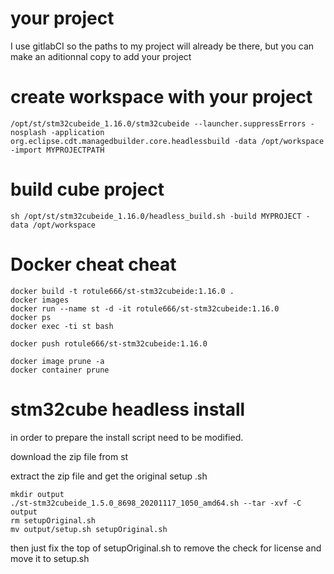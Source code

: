 
# your project

I use gitlabCI so the paths to my project will already be there, but you can make an aditionnal copy to add your project

# create workspace with your project

```
/opt/st/stm32cubeide_1.16.0/stm32cubeide --launcher.suppressErrors -nosplash -application org.eclipse.cdt.managedbuilder.core.headlessbuild -data /opt/workspace -import MYPROJECTPATH
```

# build cube project
```
sh /opt/st/stm32cubeide_1.16.0/headless_build.sh -build MYPROJECT -data /opt/workspace
```
# Docker cheat cheat

```
docker build -t rotule666/st-stm32cubeide:1.16.0 .
docker images
docker run --name st -d -it rotule666/st-stm32cubeide:1.16.0
docker ps
docker exec -ti st bash

docker push rotule666/st-stm32cubeide:1.16.0

docker image prune -a
docker container prune
```

# stm32cube headless install

in order to prepare the install script need to be modified.

download the zip file from st

extract the zip file and get the original setup .sh

```
mkdir output
./st-stm32cubeide_1.5.0_8698_20201117_1050_amd64.sh --tar -xvf -C output
rm setupOriginal.sh
mv output/setup.sh setupOriginal.sh
```

then just fix the top of setupOriginal.sh to remove the check for license and move it to setup.sh
